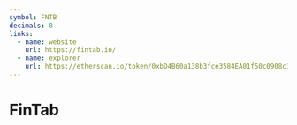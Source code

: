 ```yaml
---
symbol: FNTB
decimals: 8
links:
  - name: website
    url: https://fintab.io/
  - name: explorer
    url: https://etherscan.io/token/0xbD4B60a138b3fce3584EA01f50c0908c18f9677A
---
```


# FinTab
